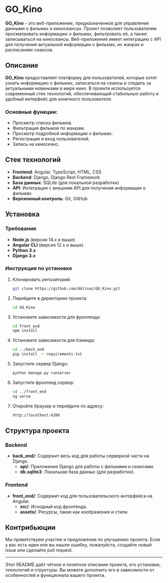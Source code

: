 
# GO_Kino

**GO_Kino** - это веб-приложение, предназначенное для управления данными о фильмах и киносеансах. Проект позволяет пользователям просматривать информацию о фильмах, фильтровать её, а также записываться на киносеансы. Веб-приложение имеет интеграцию с API для получения актуальной информации о фильмах, их жанрах и расписаниях сеансов.

## Описание

**GO_Kino** предоставляет платформу для пользователей, которые хотят узнать информацию о фильмах, записаться на сеансы и следить за актуальными новинками в мире кино. В проекте используется современный стек технологий, обеспечивающий стабильную работу и удобный интерфейс для конечного пользователя.

### Основные функции:
- Просмотр списка фильмов.
- Фильтрация фильмов по жанрам.
- Просмотр подробной информации о фильмах.
- Регистрация и вход пользователей.
- Запись на киносеанс.

## Стек технологий

- **Frontend**: Angular, TypeScript, HTML, CSS
- **Backend**: Django, Django Rest Framework
- **База данных**: SQLite (для локальной разработки)
- **API**: Интеграция с внешним API для получения информации о фильмах
- **Версионный контроль**: Git, GitHub

## Установка

### Требования
- **Node.js** (версии 14.x и выше)
- **Angular CLI** (версия 12.x и выше)
- **Python 3.x**
- **Django 3.x**

### Инструкция по установке

1. Клонировать репозиторий:
   ```bash
   git clone https://github.com/ddilnaz/GO_Kino.git
   ```

2. Перейдите в директорию проекта:
   ```bash
   cd GO_Kino
   ```

3. Установите зависимости для фронтенда:
   ```bash
   cd front_end
   npm install
   ```

4. Установите зависимости для бэкенда:
   ```bash
   cd ../back_end
   pip install -r requirements.txt
   ```

5. Запустите сервер Django:
   ```bash
   python manage.py runserver
   ```

6. Запустите фронтенд сервер:
   ```bash
   cd ../front_end
   ng serve
   ```

7. Откройте браузер и перейдите по адресу:
   ```bash
   http://localhost:4200
   ```

## Структура проекта

### Backend

- **back_end/**: Содержит весь код для работы серверной части на Django.
  - **api/**: Приложение Django для работы с фильмами и сеансами.
  - **db.sqlite3**: Локальная база данных (для разработки).

### Frontend

- **front_end/**: Содержит код для пользовательского интерфейса на Angular.
  - **src/**: Исходный код фронтенда.
  - **assets/**: Ресурсы, такие как изображения и стили.


## Контрибьюции

Мы приветствуем участие и предложения по улучшению проекта. Если у вас есть идеи или вы нашли ошибку, пожалуйста, создайте новый issue или сделайте pull request.

---

Этот README даёт чёткое и понятное описание проекта, его установки, технологий и структуры. Вы можете дополнить его в зависимости от особенностей и функционала вашего проекта.
